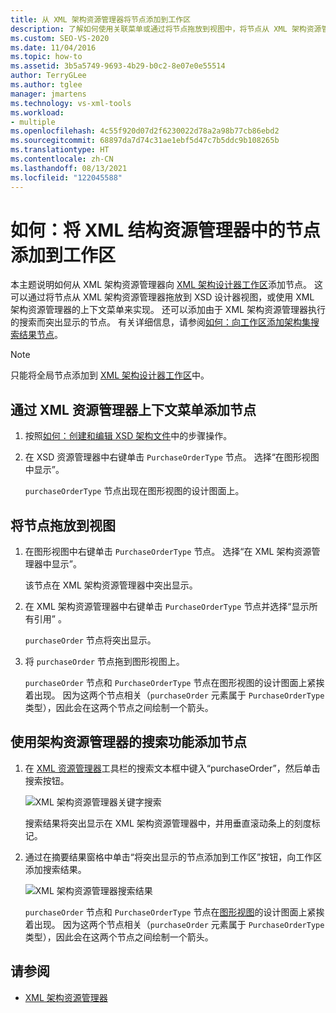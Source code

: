 ```yaml
---
title: 从 XML 架构资源管理器将节点添加到工作区
description: 了解如何使用关联菜单或通过将节点拖放到视图中，将节点从 XML 架构资源管理器添加到 XML 架构设计器工作区中。
ms.custom: SEO-VS-2020
ms.date: 11/04/2016
ms.topic: how-to
ms.assetid: 3b5a5749-9693-4b29-b0c2-8e07e0e55514
author: TerryGLee
ms.author: tglee
manager: jmartens
ms.technology: vs-xml-tools
ms.workload:
- multiple
ms.openlocfilehash: 4c55f920d07d2f6230022d78a2a98b77cb86ebd2
ms.sourcegitcommit: 68897da7d74c31ae1ebf5d47c7b5ddc9b108265b
ms.translationtype: HT
ms.contentlocale: zh-CN
ms.lasthandoff: 08/13/2021
ms.locfileid: "122045588"
---
```

# <a name="how-to-add-nodes-to-the-workspace-from-the-xml-schema-explorer"></a>如何：将 XML 结构资源管理器中的节点添加到工作区

本主题说明如何从 XML 架构资源管理器向 [XML 架构设计器工作区](../xml-tools/xml-schema-designer-workspace.md)添加节点。 这可以通过将节点从 XML 架构资源管理器拖放到 XSD 设计器视图，或使用 XML 架构资源管理器的上下文菜单来实现。 还可以添加由于 XML 架构资源管理器执行的搜索而突出显示的节点。 有关详细信息，请参阅[如何：向工作区添加架构集搜索结果节点](../xml-tools/how-to-add-schema-set-search-result-nodes-to-the-workspace.md)。

> [!NOTE]
> 只能将全局节点添加到 [XML 架构设计器工作区](../xml-tools/xml-schema-designer-workspace.md)中。

## <a name="to-add-nodes-through-the-xml-explorer-context-menu"></a>通过 XML 资源管理器上下文菜单添加节点

1. 按照[如何：创建和编辑 XSD 架构文件](../xml-tools/how-to-create-and-edit-an-xsd-schema-file.md)中的步骤操作。

2. 在 XSD 资源管理器中右键单击 `PurchaseOrderType` 节点。 选择“在图形视图中显示”。

     `purchaseOrderType` 节点出现在图形视图的设计图面上。

## <a name="to-drag-and-drop-a-node-on-to-a-view"></a>将节点拖放到视图

1. 在图形视图中右键单击 `PurchaseOrderType` 节点。 选择“在 XML 架构资源管理器中显示”。

     该节点在 XML 架构资源管理器中突出显示。

2. 在 XML 架构资源管理器中右键单击 `PurchaseOrderType` 节点并选择“显示所有引用” 。

     `purchaseOrder` 节点将突出显示。

3. 将 `purchaseOrder` 节点拖到图形视图上。

     `purchaseOrder` 节点和 `PurchaseOrderType` 节点在图形视图的设计图面上紧挨着出现。 因为这两个节点相关（`purchaseOrder` 元素属于 `PurchaseOrderType` 类型），因此会在这两个节点之间绘制一个箭头。

## <a name="to-add-nodes-using-the-schema-explorer-search-capability"></a>使用架构资源管理器的搜索功能添加节点

1. 在 [XML 资源管理器](../xml-tools/xml-schema-explorer.md)工具栏的搜索文本框中键入“purchaseOrder”，然后单击搜索按钮。

     ![XML 架构资源管理器关键字搜索](../xml-tools/media/schemaexplorersearch.gif)

     搜索结果将突出显示在 XML 架构资源管理器中，并用垂直滚动条上的刻度标记。

2. 通过在摘要结果窗格中单击“将突出显示的节点添加到工作区”按钮，向工作区添加搜索结果。

     ![XML 架构资源管理器搜索结果](../xml-tools/media/schemaexplorersearchresult.gif)

     `purchaseOrder` 节点和 `PurchaseOrderType` 节点在[图形视图](../xml-tools/graph-view.md)的设计图面上紧挨着出现。 因为这两个节点相关（`purchaseOrder` 元素属于 `PurchaseOrderType` 类型），因此会在这两个节点之间绘制一个箭头。

## <a name="see-also"></a>请参阅

- [XML 架构资源管理器](../xml-tools/xml-schema-explorer.md)
